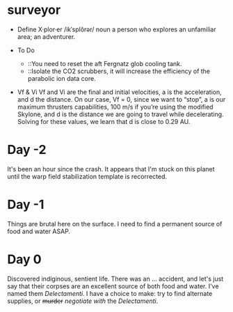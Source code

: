 # surveyor

* Define
X·plor·er
/ikˈsplôrər/
noun
a person who explores an unfamiliar area; an adventurer.

* To Do
  * ::You need to reset the aft Fergnatz glob cooling tank.
  * ::Isolate the CO2 scrubbers, it will increase the efficiency of the parabolic ion data core.

* Vf & Vi
Vf and Vi are the final and initial velocities, a is the acceleration, and d the distance. On our case, Vf = 0, since we want to “stop”, a is our maximum thrusters capabilities, 100 m/s if you’re using the modified Skylone, and d is the distance we are going to travel while decelerating. Solving for these values, we learn that d is close to 0.29 AU. 

# Day -2
It's been an hour since the crash. It appears that I'm stuck on this planet until the warp field stabilization template is recorrected.  

# Day -1
Things are brutal here on the surface. I need to find a permanent source of food and water ASAP.

# Day 0
Discovered indiginous, sentient life. There was an ... accident, and let's just say that their corpses are an excellent source of both food and water.  I've named them *Delectamenti*.  I have a choice to make: try to find alternate supplies, or ~~murder~~ *negotiate with* the *Delectamenti*.
